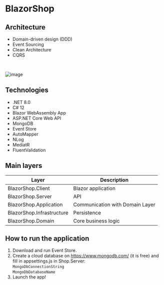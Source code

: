 # BlazorShop

## Architecture

- Domain-driven design (DDD)
- Event Sourcing
- Clean Architecture
- CQRS

<br/>

![image](https://github.com/user-attachments/assets/2e563079-27ba-44e0-b7da-211df5b9d84f)

## Technologies
- .NET 8.0
- C# 12
- Blazor WebAssembly App
- ASP.NET Core Web API
- MongoDB
- Event Store
- AutoMapper
- NLog
- MediatR
- FluentValidation

## Main layers

| Layer | Description |
| ------ | ------ |
| BlazorShop.Client | Blazor application |
| BlazorShop.Server | API |
| BlazorShop.Application | Communication with Domain Layer |
| BlazorShop.Infrastructure | Persistence |
| BlazorShop.Domain | Core business logic |


## How to run the application
1. Download and run Event Store.
2. Create a cloud database on https://www.mongodb.com/ (it is free) and fill in appsettings.js in Shop.Server: <br/>
```MongoDbConnectionString``` <br/>
```MongoDbDatabaseName``` <br/>
3. Launch the app!

